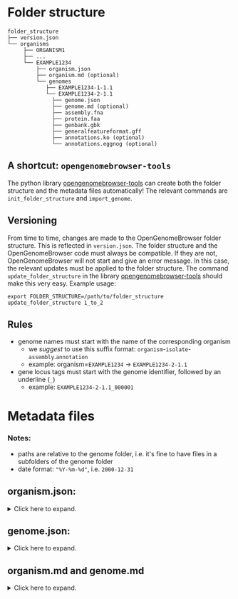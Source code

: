 # Folder structure

```
folder_structure
├── version.json
└── organisms
     ├── ORGANISM1
     ├── ...
     └── EXAMPLE1234
         ├── organism.json
         ├── organism.md (optional)
         └── genomes
            ├── EXAMPLE1234-1-1.1
            └── EXAMPLE1234-2-1.1
              ├── genome.json
              ├── genome.md (optional)
              ├── assembly.fna
              ├── protein.faa
              ├── genbank.gbk
              ├── generalfeatureformat.gff
              ├── annotations.ko (optional)
              └── annotations.eggnog (optional)
```

## A shortcut: `opengenomebrowser-tools`

The python library [opengenomebrowser-tools](https://github.com/opengenomebrowser/opengenomebrowser-tools) can create
both the folder structure and
the metadata files automatically! The relevant commands are `init_folder_structure` and `import_genome`.

## Versioning

From time to time, changes are made to the OpenGenomeBrowser folder structure. This is reflected in `version.json`. The
folder structure and the
OpenGenomeBrowser code must always be compatible. If they are not, OpenGenomeBrowser will not start and give an error
message. In this case, the
relevant updates must be applied to the folder structure. The command `update_folder_structure` in the library
[opengenomebrowser-tools](https://github.com/opengenomebrowser/opengenomebrowser-tools)
should make this very easy. Example usage:

```shell
export FOLDER_STRUCTURE=/path/to/folder_structure
update_folder_structure 1_to_2
```

## Rules

- genome names must start with the name of the corresponding organism
    - we _suggest_ to use this suffix format:
      `organism`-`isolate`-`assembly`.`annotation`
    - example: organism=`EXAMPLE1234` -> `EXAMPLE1234-2-1.1`
- gene locus tags must start with the genome identifier, followed by an underline (`_`)
    - example: `EXAMPLE1234-2-1.1_000001`

# Metadata files

### Notes:

- paths are relative to the genome folder, i.e. it's fine to have files in a subfolders of the genome folder
- date format: `"%Y-%m-%d"`, i.e. `2000-12-31`

## organism.json:

<details>

  <summary>Click here to expand.</summary>


In the example below, all mandatory fields contain dummy data and all non-mandatory fields have null-input.

```json
{
  "name": "EXAMPLE1234",
  "alternative_name": null,
  "taxid": null,
  "restricted": false,
  "tags": [],
  "representative": "EXAMPLE1234-2-1.1"
}
```

</details>

## genome.json:

<details>

  <summary>Click here to expand.</summary>


In the example below, all mandatory fields contain dummy data and all non-mandatory fields have null-input.

```json
{
  "identifier": "EXAMPLE1234-2-1.1",
  "contaminated": false,
  "old_identifier": null,
  "isolation_date": null,
  "env_broad_scale": [],
  "env_local_scale": [],
  "env_medium": [],
  "growth_condition": null,
  "geographical_coordinates": null,
  "geographical_name": null,
  "library_preparation": null,
  "sequencing_tech": null,
  "sequencing_tech_version": null,
  "sequencing_date": null,
  "sequencing_coverage": null,
  "read_length": null,
  "assembly_tool": null,
  "assembly_version": null,
  "assembly_date": null,
  "nr_replicons": null,
  "cds_tool": null,
  "cds_tool_date": null,
  "cds_tool_version": null,
  "cds_tool_faa_file": "protein.faa",
  "cds_tool_ffn_file": "nucleotide_cds.ffn",
  "cds_tool_gbk_file": "genbank.gbk",
  "cds_tool_gff_file": "generalfeatureformat.gff",
  "cds_tool_sqn_file": null,
  "assembly_fasta_file": "assembly.fna",
  "custom_annotations": [],
  "BUSCO": {},
  "COG": {},
  "bioproject_accession": null,
  "biosample_accession": null,
  "genome_accession": null,
  "literature_references": [],
  "custom_tables": {},
  "tags": []
}
```

### BUSCO format:

```text
"BUSCO": {
  "C": 0,
  "D": 0,
  "F": 0,
  "M": 0,
  "S": 0,
  "T": 0,
  "dataset": "lactobacillales_odb10",
  "dataset_creation_date": "2000-12-31"
}
```

The keys `dataset` and `dataset_creation_date` are optional.

`opengenomebroser-tools` can automatically parse this information from busco-output-files.

### COG format:

```text
"COG": {
  "J": 152.5,
  "A": 2,
  "K": 29.3,
  "L": 65.833
}
```

These are allowed COG categories: `JAKLBDYVTMNZWUOXCGEFHIPQRS`. If a category is omitted, it is assumed to be zero.
`opengenomebroser-tools` can automatically parse this information from eggnog-files.

### Custom annotations format - type eggnog:

For files created by eggNOG v2-v2.1.1:

```text
"custom_annotations": [
  {
    "date": "0000-00-00",
    "file": "annotations.eggnog",
    "type": "__replace_this__"
  }
]
```

If your file was created by eggNOG

- v2-v2.1.1: `type` must be `eggnog`
- v2.1.2+: `type` must be `eggnog-2.1.2`

The file `annotations.eggnog` must be an eggNOG-mapper v2 output file. (Usual
filename: `query_seqs.fa.emapper.annotations`)
`opengenomebroser-tools` can automatically detect these files.

### Custom annotations format:

Click here for more information about [custom annotations](annotations.md). Click here to
learn [how to format the file](annotations.md#custom-annotation-files).

```text
"custom_annotations": [
  {
    "date": "0000-00-00",
    "file": "annotations.ko",
    "type": "KG"
  }
]
```

`opengenomebroser-tools` can automatically detect these files.

### Custom tables format:

```text
"custom_tables": {
  "Table 1 Title": {
    "index_col": "taxid",
    "taxid_cols": ["taxid"],
    "rows": [
      {
        "description": "Fakebacillus bullshitingis organism 42 16S ribosomal RNA, partial sequence",
        "taxid": 0,
        "evalue": 0.0
      }
    ]
  }
}
```

Alternatively, the markdown files (`organism.md` or `genome.md`) could be used to add tables.

### Literature references format:

```text
"literature_references": [
  {
    "url": "https://pubmed.ncbi.nlm.nih.gov/1234/",
    "name": "Name of paper"
  }
]
```

</details>

## organism.md and genome.md

<details>

  <summary>Click here to expand.</summary>


In addition to the more restrictive `.json` files, a `.md` file can optionally be added to each organism and genome.

The Markdown format is very flexible and allows users to add text, links and tables to these pages. Users with staff
permissions can edit these
Markdown files directly through OpenGenomeBrowser via the user button on the these pages.

- `organism.md` will be integrated on the main page of each organism (`/organism/<ORGANISM>`) and
  genome (`/genome/<GENOME>`)
- `genome.md` will be integrated on the main page of each genome (`/genome/<GENOME>`)

</details>

